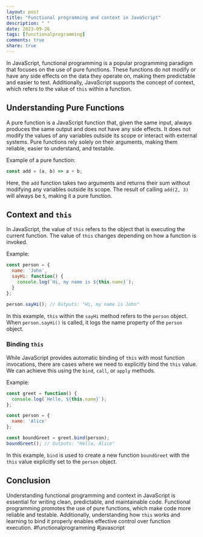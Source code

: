 ```yaml
---
layout: post
title: "Functional programming and context in JavaScript"
description: " "
date: 2023-09-26
tags: [functionalprogramming]
comments: true
share: true
---
```


In JavaScript, functional programming is a popular programming paradigm that focuses on the use of pure functions. These functions do not modify or have any side effects on the data they operate on, making them predictable and easier to test. Additionally, JavaScript supports the concept of context, which refers to the value of `this` within a function.

## Understanding Pure Functions

A pure function is a JavaScript function that, given the same input, always produces the same output and does not have any side effects. It does not modify the values of any variables outside its scope or interact with external systems. Pure functions rely solely on their arguments, making them reliable, easier to understand, and testable.

Example of a pure function:

```javascript
const add = (a, b) => a + b;
```

Here, the `add` function takes two arguments and returns their sum without modifying any variables outside its scope. The result of calling `add(2, 3)` will always be `5`, making it a pure function.

## Context and `this`

In JavaScript, the value of `this` refers to the object that is executing the current function. The value of `this` changes depending on how a function is invoked.

Example:

```javascript
const person = {
  name: 'John',
  sayHi: function() {
    console.log(`Hi, my name is ${this.name}`);
  }
};

person.sayHi(); // Outputs: "Hi, my name is John"
```

In this example, `this` within the `sayHi` method refers to the `person` object. When `person.sayHi()` is called, it logs the name property of the `person` object.

### Binding `this`

While JavaScript provides automatic binding of `this` with most function invocations, there are cases where we need to explicitly bind the `this` value. We can achieve this using the `bind`, `call`, or `apply` methods.

Example:

```javascript
const greet = function() {
  console.log(`Hello, ${this.name}`);
};

const person = {
  name: 'Alice'
};

const boundGreet = greet.bind(person);
boundGreet(); // Outputs: "Hello, Alice"
```

In this example, `bind` is used to create a new function `boundGreet` with the `this` value explicitly set to the `person` object.

## Conclusion

Understanding functional programming and context in JavaScript is essential for writing clean, predictable, and maintainable code. Functional programming promotes the use of pure functions, which make code more reliable and testable. Additionally, understanding how `this` works and learning to bind it properly enables effective control over function execution. #functionalprogramming #javascript